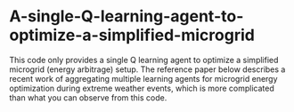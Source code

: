 # A-single-Q-learning-agent-to-optimize-a-simplified-microgrid
 This code only provides a single Q learning agent to optimize a simplified microgrid (energy arbitrage) setup. The reference paper below describes a recent work of aggregating multiple learning agents for microgrid energy optimization during extreme weather events, which is more complicated than what you can observe from this code. 
